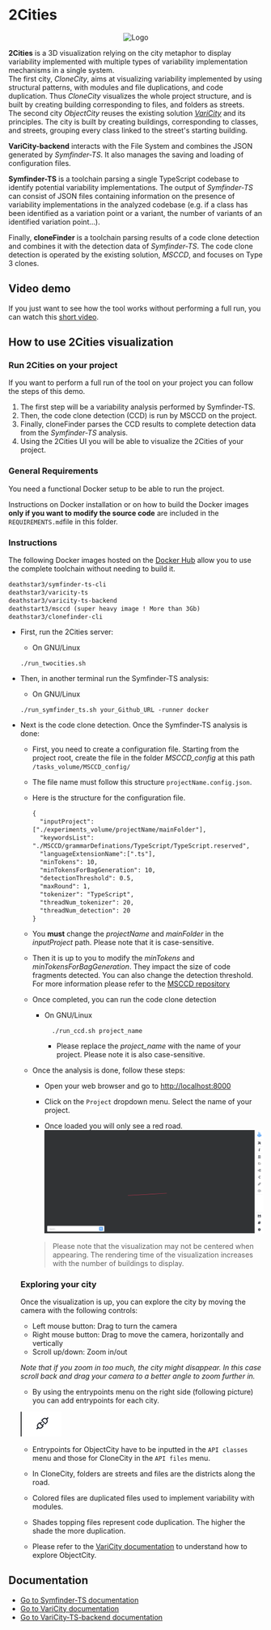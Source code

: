 # 2Cities

<p align="center">
<img src="varicity/public/images/logovaricity.gif" width="200" alt="Logo"/>
</p>


**2Cities** is a 3D visualization relying on the city metaphor to display variability implemented with multiple types of variability implementation mechanisms in a single system.   
The first city, _CloneCity_, aims at visualizing variability implemented by using structural patterns, with modules and file duplications, and code duplication.
Thus _CloneCity_ visualizes the whole project structure, and is built by creating building corresponding to files, and folders as streets.  
The second city _ObjectCity_ reuses the existing solution [_VariCity_](https://github.com/DeathStar3/varicity) and its principles. The city is built by creating buildings, corresponding to classes, and streets, grouping every class linked to the street's starting building.

**VariCity-backend** interacts with the File System and combines the JSON generated by _Symfinder-TS_. It also manages the saving and loading of configuration files.

**Symfinder-TS** is a toolchain parsing a single TypeScript codebase to identify potential variability implementations.
The output of _Symfinder-TS_ can consist of JSON files containing information on the presence of variability implementations in the analyzed codebase (e.g. if a class has been identified as a variation point or a variant, the number of variants of an identified variation point…).

Finally, **cloneFinder** is a toolchain parsing results of a code clone detection and combines it with the detection data of _Symfinder-TS_.
The code clone detection is operated by the existing solution, _MSCCD_, and focuses on Type 3 clones.

## Video demo 

If you just want to see how the tool works without performing a full run, you can watch this [short video](https://youtu.be/tMxa1_q5fq4).

## How to use 2Cities visualization

### Run 2Cities on your project

If you want to perform a full run of the tool on your project you can follow the steps of this demo.

1. The first step will be a variability analysis performed by Symfinder-TS.
2. Then, the code clone detection (CCD) is run by MSCCD on the project.
3. Finally, cloneFinder parses the CCD results to complete detection data from the _Symfinder-TS_ analysis.
4. Using the 2Cities UI you will be able to visualize the 2Cities of your project.


### General Requirements

You need a functional Docker setup to be able to run the project.

Instructions on Docker installation or on how to build the Docker images **only if you want to modify the source code** are included in the `REQUIREMENTS.md`file in this folder.

### Instructions

The following Docker images hosted on the [Docker Hub](https://hub.docker.com/u/deathstar3) allow you to use the complete toolchain without needing to build it.

```
deathstar3/symfinder-ts-cli
deathstar3/varicity-ts
deathstar3/varicity-ts-backend
deathstart3/msccd (super heavy image ! More than 3Gb)
deathstar3/clonefinder-cli
```

- First, run the 2Cities server:

  - On GNU/Linux

  ```
  ./run_twocities.sh
  ```

- Then, in another terminal run the Symfinder-TS analysis:

  - On GNU/Linux

  ```
  ./run_symfinder_ts.sh your_Github_URL -runner docker
  ```

- Next is the code clone detection. Once the Symfinder-TS analysis is done:

  - First, you need to create a configuration file. Starting from the project root, create the file in the folder _MSCCD_config_ at this path `/tasks_volume/MSCCD_config/`
  - The file name must follow this structure `projectName.config.json`.

  - Here is the structure for the configuration file.
      ```
      {
        "inputProject": ["./experiments_volume/projectName/mainFolder"],
        "keywordsList": "./MSCCD/grammarDefinations/TypeScript/TypeScript.reserved",
        "languageExtensionName":[".ts"],
        "minTokens": 10,
        "minTokensForBagGeneration": 10,
        "detectionThreshold": 0.5,
        "maxRound": 1,
        "tokenizer": "TypeScript",
        "threadNum_tokenizer": 20,
        "threadNum_detection": 20
      } 
      ```
    
  - You **must** change the _projectName_ and _mainFolder_ in the _inputProject_ path. Please note that it is case-sensitive.

  - Then it is up to you to modify the _minTokens_ and _minTokensForBagGeneration_. They impact the size of code fragments detected. You can also change the detection threshold.
  For more information please refer to the [MSCCD repository](https://github.com/zhuwq585/MSCCD)

  - Once completed, you can run the code clone detection

    - On GNU/Linux

      ```
        ./run_ccd.sh project_name
      ```

      - Please replace the _project_name_ with the name of your project. Please note it is also case-sensitive.

  - Once the analysis is done, follow these steps:

    - Open your web browser and go to [http://localhost:8000](http://localhost:8000)

    - Click on the `Project` dropdown menu. Select the name of your project.

    - Once loaded you will only see a red road.
    ![red_road](./readme_files/red_road.png)

    >Please note that the visualization may not be centered when appearing. The rendering time of the visualization increases with the number of buildings to display.

  ### Exploring your city

  Once the visualization is up, you can explore the city by moving the camera with the following controls:

  - Left mouse button: Drag to turn the camera
  - Right mouse button: Drag to move the camera, horizontally  and vertically
  - Scroll up/down: Zoom in/out

  _Note that if you zoom in too much, the city might disappear. In this case scroll back and drag your camera to a better angle to zoom further in._

  - By using the entrypoints menu on the right side (following picture) you can add entrypoints for each city.

  ![files_menu](./readme_files/files_menu.png)

  - Entrypoints for ObjectCity have to be inputted in the `API classes` menu and those for CloneCity in the `API files` menu.

  - In CloneCity, folders are streets and files are the districts along the road. 
  - Colored files are duplicated files used to implement variability with modules.
  - Shades topping files represent code duplication. The higher the shade the more duplication.
  - Please refer to the [VariCity documentation](./varicity/README.md) to understand how to explore ObjectCity.

  



## Documentation
- [Go to Symfinder-TS documentation](./symfinder/README.md)
- [Go to VariCity documentation](./varicity/README.md)
- [Go to VariCity-TS-backend documentation](./varicity-backend/README.md)
